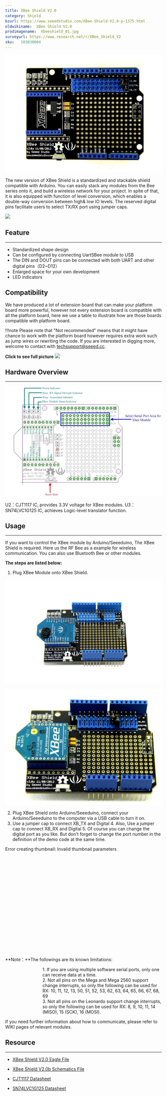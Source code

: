 ```yaml
---
title: XBee Shield V2.0
category: Shield
bzurl: https://www.seeedstudio.com/XBee-Shield-V2.0-p-1375.html
oldwikiname:  XBee Shield V2.0
prodimagename:  Xbeeshield_01.jpg
surveyurl: https://www.research.net/r/XBee_Shield_V2
sku:   103030004
---
```


![](https://github.com/SeeedDocument/XBee_Shield_V2.0/raw/master/img/Xbeeshield_01.jpg)

The new version of XBee Shield is a standardized and stackable shield compatible with Arduino. You can easily stack any modules from the Bee series onto it, and build a wireless network for your project. In spite of that, it is also equipped with function of level conversion, which enables a double-way conversion between high&amp; low IO levels. The reserved digital pins facilitate users to select TX/RX port using jumper caps.

[![](https://github.com/SeeedDocument/Seeed-WiKi/raw/master/docs/images/300px-Get_One_Now_Banner-ragular.png)](https://www.seeedstudio.com/Skeleton-Box-p-1407.html)

##   Feature
---
*   Standardized shape design
*   Can be configured by connecting UartSBee module to USB
*   The DIN and DOUT pins can be connected with both UART and other digital pins（D2~D12）
*   Enlarged space for your own development
*   LED indicators

## Compatibility

We have produced a lot of extension board that can make your platform board more powerful, however not every extension board is compatible with all the platform board, here we use a table to illustrate how are those boards compatible with platform board.

!!!note
    Please note that "Not recommended" means that it might have chance to work with the platform board however requires extra work such as jump wires or rewriting the code. If you are interested in digging more, welcome to contact with techsupport@seeed.cc.

**Click to see full picture**
[![](https://github.com/SeeedDocument/Seeed-WiKi/raw/master/docs/images/Shield%20Compatibility.png)](https://raw.githubusercontent.com/SeeedDocument/Seeed-WiKi/master/docs/images/Shield%20Compatibility.png)


## Hardware Overview
---
![](https://github.com/SeeedDocument/XBee_Shield_V2.0/raw/master/img/XBee_Shield_Interface.jpg)

 U2：CJT1117 IC, provides 3.3V voltage for XBee modules.
 U3：SN74LVC1G125 IC, achieves Logic-level translator function.

##   Usage
---
If you want to control the XBee module by Arduino/Seeeduino, The XBee Shield is required. Here us the RF Bee as a example for wireless communication. You can also use Bluetooth Bee or other modules.

**The steps are listed below:**
 1. Plug XBee Module onto XBee Shield.

 ![](https://github.com/SeeedDocument/XBee_Shield_V2.0/raw/master/img/XBee_Shield_connect_RF_XBee.jpg)

![](https://github.com/SeeedDocument/XBee_Shield_V2.0/raw/master/img/XBEE1.jpg)

 2. Plug XBee Shield onto Arduino/Seeeduino, connect your Arduino/Seeeduino to the computer via a USB cable to turn it on.
 3. Use a jumper cap to connect XB_TX and Digital 4. Also, Use a jumper cap to connect XB_RX and Digital 5. Of course you can change the digital port as you like. But don't forget to change the port number in the definition of the demo code at the same time.

<div class="MediaTransformError" style="width: 500px; height: 338px; display:inline-block;">Error creating thumbnail: Invalid thumbnail parameters</div>

**Note：**The followings are its known limitations:

<dl><dd><dl><dd><dl><dd>1. If you are using multiple software serial ports, only one can receive data at a time.

</dd><dd>2. Not all pins on the Mega and Mega 2560 support change interrupts, so only the following can be used for RX: 10, 11, 12, 13, 50, 51, 52, 53, 62, 63, 64, 65, 66, 67, 68, 69

</dd><dd>3. Not all pins on the Leonardo support change interrupts, so only the following can be used for RX: 8, 9, 10, 11, 14 (MISO), 15 (SCK), 16 (MOSI).
</dd></dl>
</dd></dl>
</dd></dl>

If you need further information about how to communicate, please refer to WIKI pages of relevant modules.

##   Resource
---
- [XBee Shield V2.0 Eagle File](https://github.com/SeeedDocument/XBee_Shield_V2.0/raw/master/res/XBee_Shield_Eagle_file.zip)

- [XBee Shield V2.0b Schematics File](https://github.com/SeeedDocument/XBee_Shield_V2.0/raw/master/res/XBee_Shield_v2.0b.pdf)

- [CJT1117 Datasheet](https://github.com/SeeedDocument/XBee_Shield_V2.0/raw/master/res/CJT1117_datasheet.pdf)

- [SN74LVC1G125 Datasheet](https://github.com/SeeedDocument/XBee_Shield_V2.0/raw/master/res/SN74LVC1G125DCKR.pdf)
